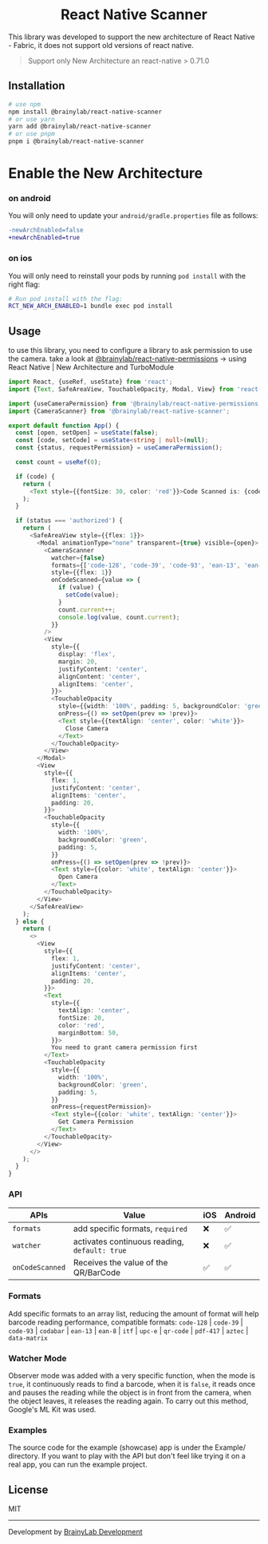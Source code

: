 <h1 align="center">React Native Scanner</h1>

This library was developed to support the new architecture of React Native - Fabric, it does not support old versions of react native.

> Support only New Architecture an react-native > 0.71.0

## Installation

```bash
# use npm
npm install @brainylab/react-native-scanner
# or use yarn
yarn add @brainylab/react-native-scanner
# or use pnpm
pnpm i @brainylab/react-native-scanner
```
# Enable the New Architecture
### on android
You will only need to update your `android/gradle.properties` file as follows:

```diff
-newArchEnabled=false
+newArchEnabled=true
```

### on ios
You will only need to reinstall your pods by running `pod install` with the right flag:
```bash
# Run pod install with the flag:
RCT_NEW_ARCH_ENABLED=1 bundle exec pod install
```

## Usage

to use this library, you need to configure a library to ask permission to use the camera. take a look at [@brainylab/react-native-permissions](https://github.com/brainylab/react-native-permissions) -> using React Native | New Architecture and TurboModule

```typescript
import React, {useRef, useState} from 'react';
import {Text, SafeAreaView, TouchableOpacity, Modal, View} from 'react-native';

import {useCameraPermission} from '@brainylab/react-native-permissions';
import {CameraScanner} from '@brainylab/react-native-scanner';

export default function App() {
  const [open, setOpen] = useState(false);
  const [code, setCode] = useState<string | null>(null);
  const {status, requestPermission} = useCameraPermission();

  const count = useRef(0);

  if (code) {
    return (
      <Text style={{fontSize: 30, color: 'red'}}>Code Scanned is: {code}</Text>
    );
  }

  if (status === 'authorized') {
    return (
      <SafeAreaView style={{flex: 1}}>
        <Modal animationType="none" transparent={true} visible={open}>
          <CameraScanner
            watcher={false}
            formats={['code-128', 'code-39', 'code-93', 'ean-13', 'ean-8']}
            style={{flex: 1}}
            onCodeScanned={value => {
              if (value) {
                setCode(value);
              }
              count.current++;
              console.log(value, count.current);
            }}
          />
          <View
            style={{
              display: 'flex',
              margin: 20,
              justifyContent: 'center',
              alignContent: 'center',
              alignItems: 'center',
            }}>
            <TouchableOpacity
              style={{width: '100%', padding: 5, backgroundColor: 'green'}}
              onPress={() => setOpen(prev => !prev)}>
              <Text style={{textAlign: 'center', color: 'white'}}>
                Close Camera
              </Text>
            </TouchableOpacity>
          </View>
        </Modal>
        <View
          style={{
            flex: 1,
            justifyContent: 'center',
            alignItems: 'center',
            padding: 20,
          }}>
          <TouchableOpacity
            style={{
              width: '100%',
              backgroundColor: 'green',
              padding: 5,
            }}
            onPress={() => setOpen(prev => !prev)}>
            <Text style={{color: 'white', textAlign: 'center'}}>
              Open Camera
            </Text>
          </TouchableOpacity>
        </View>
      </SafeAreaView>
    );
  } else {
    return (
      <>
        <View
          style={{
            flex: 1,
            justifyContent: 'center',
            alignItems: 'center',
            padding: 20,
          }}>
          <Text
            style={{
              textAlign: 'center',
              fontSize: 20,
              color: 'red',
              marginBottom: 50,
            }}>
            You need to grant camera permission first
          </Text>
          <TouchableOpacity
            style={{
              width: '100%',
              backgroundColor: 'green',
              padding: 5,
            }}
            onPress={requestPermission}>
            <Text style={{color: 'white', textAlign: 'center'}}>
              Get Camera Permission
            </Text>
          </TouchableOpacity>
        </View>
      </>
    );
  }
}
```

### API

| APIs  | Value  | iOS | Android |
| -------------- | -------------  | -------------- | --------------- |
| `formats` |  add specific formats, `required` | ❌  | ✅ |
| `watcher` |  activates continuous reading, `default: true` | ❌  | ✅ |
| `onCodeScanned` |  Receives the value of the QR/BarCode | ✅  | ✅ |

### Formats
Add specific formats to an array list, reducing the amount of format will help barcode reading performance, compatible formats: `code-128`
  | `code-39`
  | `code-93`
  | `codabar`
  | `ean-13`
  | `ean-8`
  | `itf`
  | `upc-e`
  | `qr-code`
  | `pdf-417`
  | `aztec`
  | `data-matrix`

### Watcher Mode
Observer mode was added with a very specific function, when the mode is `true`, it continuously reads to find a barcode, when it is `false`, it reads once and pauses the reading while the object is in front from the camera, when the object leaves, it releases the reading again. To carry out this method, Google's ML Kit was used.

### Examples

The source code for the example (showcase) app is under the Example/ directory. If you want to play with the API but don't feel like trying it on a real app, you can run the example project.

## License

MIT

---

Development by [BrainyLab Development](https://brainylab.com.br)
